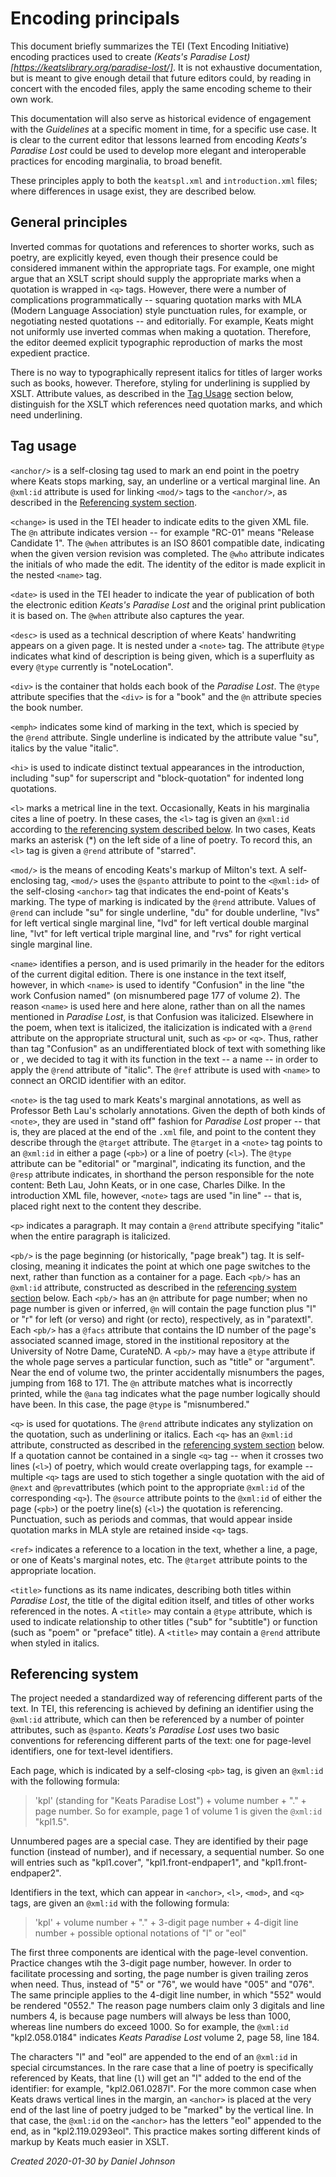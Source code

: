 # Encoding principals

This document briefly summarizes the TEI (Text Encoding Initiative) encoding practices used to create *(Keats's Paradise Lost)[https://keatslibrary.org/paradise-lost/]*. It is not exhaustive documentation, but is meant to give enough detail that future editors could, by reading in concert with the encoded files, apply the same encoding scheme to their own work. 

This documentation will also serve as historical evidence of engagement with the *Guidelines* at a specific moment in time, for a specific use case. It is clear to the current editor that lessons learned from encoding *Keats's Paradise Lost* could be used to develop more elegant and interoperable practices for encoding marginalia, to broad benefit.

These principles apply to both the `keatspl.xml` and `introduction.xml` files; where differences in usage exist, they are described below.

## General principles

Inverted commas for quotations and references to shorter works, such as poetry, are explicitly keyed, even though their presence could be considered immanent within the appropriate tags. For example, one might argue that an XSLT script should supply the appropriate marks when a quotation is wrapped in `<q>` tags. However, there were a number of complications programmatically -- squaring quotation marks with MLA (Modern Language Association) style punctuation rules, for example, or negotiating nested quotations -- and editorially. For example, Keats might not uniformly use inverted commas when making a quotation. Therefore, the editor deemed explicit typographic reproduction of marks the most expedient practice. 

There is no way to typographically represent italics for titles of larger works such as books, however. Therefore, styling for underlining is supplied by XSLT. Attribute values, as described in the [Tag Usage](#tag-usage) section below, distinguish for the XSLT which references need quotation marks, and which need underlining. 

## Tag usage

`<anchor/>` is a self-closing tag used to mark an end point in the poetry where Keats stops marking, say, an underline or a vertical marginal line. An `@xml:id` attribute is used for linking `<mod/>` tags to the `<anchor/>`, as described in the [Referencing system section](#referencing-system).

`<change>` is used in the TEI header to indicate edits to the given XML file. The `@n` attribute indicates version -- for example "RC-01" means "Release Candidate 1". The `@when` attributes is an ISO 8601 compatible date, indicating when the given version revision was completed. The `@who` attribute indicates the initials of who made the edit. The identity of the editor is made explicit in the nested `<name>` tag.

`<date>` is used in the TEI header to indicate the year of publication of both the electronic edition *Keats's Paradise Lost* and the original print publication it is based on. The `@when` attribute also captures the year.

`<desc>` is used as a technical description of where Keats' handwriting appears on a given page. It is nested under a `<note>` tag. The attribute `@type` indicates what kind of description is being given, which is a superfluity as every `@type` currently is "noteLocation".

`<div>` is the container that holds each book of the *Paradise Lost*. The `@type` attribute specifies that the `<div>` is for a "book" and the `@n` attribute species the book number.

`<emph>` indicates some kind of marking in the text, which is specied by the `@rend` attribute. Single underline is indicated by the attribute value "su", italics by the value "italic".

`<hi>` is used to indicate distinct textual appearances in the introduction, including "sup" for superscript and "block-quotation" for indented long quotations.

`<l>` marks a metrical line in the text. Occasionally, Keats in his marginalia cites a line of poetry. In these cases, the `<l>` tag is given an `@xml:id` according to [the referencing system described below](#referencing_system). In two cases, Keats marks an asterisk (*) on the left side of a line of poetry. To record this, an `<l>` tag is given a `@rend` attribute of "starred".

`<mod/>` is the means of encoding Keats's markup of Milton's text. A self-enclosing tag, `<mod/>` uses the `@spanto` attribute to point to the `<@xml:id>` of the self-closing `<anchor>` tag that indicates the end-point of Keats's marking. The type of marking is indicated by the `@rend` attribute. Values of `@rend` can include "su" for single underline, "du" for double underline, "lvs" for left vertical single marginal line, "lvd" for left vertical double marginal line, "lvt" for left vertical triple marginal line, and "rvs" for right vertical single marginal line.

`<name>` identifies a person, and is used primarily in the header for the editors of the current digital edition. There is one instance in the text itself, however, in which `<name>` is used to identify "Confusion" in the line "the work Confusion named" (on misnumbered page 177 of volume 2). The reason `<name>` is used here and here alone, rather than on all the names mentioned in *Paradise Lost*, is that Confusion was italicized. Elsewhere in the poem, when text is italicized, the italicization is indicated with a `@rend` attribute on the appropriate structural unit, such as `<p>` or `<q>`. Thus, rather than tag "Confusion" as an undifferentiated block of text with something like <ab> or <emph>, we decided to tag it with its function in the text -- a name -- in order to apply the `@rend` attribute of "italic". The `@ref` attribute is used with `<name>` to connect an ORCID identifier with an editor.

`<note>` is the tag used to mark Keats's marginal annotations, as well as Professor Beth Lau's scholarly annotations. Given the depth of both kinds of `<note>`, they are used in "stand off" fashion for *Paradise Lost* proper -- that is, they are placed at the end of the `.xml` file, and point to the content they describe through the `@target` attribute. The `@target` in a `<note>` tag points to an `@xml:id` in either a page (`<pb>`) or a line of poetry (`<l>`). The `@type` attribute can be "editorial" or "marginal", indicating its function, and the `@resp` attribute indicates, in shorthand the person responsible for the note content: Beth Lau, John Keats, or in one case, Charles Dilke. In the introduction XML file, however, `<note>` tags are used "in line" -- that is, placed right next to the content they describe. 

`<p>` indicates a paragraph. It may contain a `@rend` attribute specifying "italic" when the entire paragraph is italicized.

`<pb/>` is the page beginning (or historically, "page break") tag. It is self-closing, meaning it indicates the point at which one page switches to the next, rather than function as a container for a page. Each `<pb/>` has an `@xml:id` attribute, constructed as described in the [referencing system section](#referencing-system) below. Each `<pb/>` has an `@n` attribute for page number; when no page number is given or inferred, `@n` will contain the page function plus "l" or "r" for left (or verso) and right (or recto), respectively, as in "paratextl". Each `<pb/>` has a `@facs` attribute that contains the ID number of the page's associated scanned image, stored in the institional repository at the University of Notre Dame, CurateND. A `<pb/>` may have a `@type` attribute if the whole page serves a particular function, such as "title" or "argument". Near the end of volume two, the printer accidentally misnumbers the pages, jumping from 168 to 171. The `@n` attribute matches what is incorrectly printed, while the `@ana` tag indicates what the page number logically should have been. In this case, the page `@type` is "misnumbered."

`<q>` is used for quotations. The `@rend` attribute indicates any stylization on the quotation, such as underlining or italics. Each `<q>` has an `@xml:id` attribute, constructed as described in the [referencing system section](#referencing-system) below. If a quotation cannot be contained in a single `<q>` tag -- when it crosses two lines (`<l>`) of poetry, which would create overlapping tags, for example -- multiple `<q>` tags are used to stich together a single quotation with the aid of `@next` and `@prev`attributes (which point to the appropriate `@xml:id` of the corresponding `<q>`). The `@source` attribute points to the `@xml:id` of either the page (`<pb>`) or the poetry line(s) (`<l>`) the quotation is referencing. Punctuation, such as periods and commas, that would appear inside quotation marks in MLA style are retained inside `<q>` tags.

`<ref>` indicates a reference to a location in the text, whether a line, a page, or one of Keats's marginal notes, etc. The `@target` attribute points to the appropriate location.

`<title>` functions as its name indicates, describing both titles within *Paradise Lost*, the title of the digital edition itself, and titles of other works referenced in the notes. A `<title>` may contain a `@type` attribute, which is used to indicate relationship to other titles ("sub" for "subtitle") or function (such as "poem" or "preface" title). A `<title>` may contain a `@rend` attribute when styled in italics.

## Referencing system

The project needed a standardized way of referencing different parts of the text. In TEI, this referencing is achieved by defining an identifier using the `@xml:id` attribute, which can then be referenced by a number of pointer attributes, such as `@spanto`. *Keats's Paradise Lost* uses two basic conventions for referencing different parts of the text: one for page-level identifiers, one for text-level identifiers. 

Each page, which is indicated by a self-closing `<pb>` tag, is given an `@xml:id` with the following formula:

> 'kpl' (standing for "Keats Paradise Lost") + volume number + "." + page number. So for example, page 1 of volume 1 is given the `@xml:id` "kpl1.5". 

Unnumbered pages are a special case. They are identified by their page function (instead of number), and if necessary, a sequential number. So one will entries such as "kpl1.cover", "kpl1.front-endpaper1", and "kpl1.front-endpaper2".

Identifiers in the text, which can appear in `<anchor>`, `<l>`, `<mod>`, and `<q>` tags, are given an `@xml:id` with the following formula: 

>'kpl' + volume number + "." + 3-digit page number + 4-digit line number + possible optional notations of "l" or "eol"

The first three components are identical with the page-level convention. Practice changes wtih the 3-digit page number, however. In order to facilitate processing and sorting, the page number is given trailing zeros when need. Thus, instead of "5" or "76", we would have "005" and "076". The same principle applies to the 4-digit line number, in which "552" would be rendered "0552." The reason page numbers claim only 3 digitals and line numbers 4, is because page numbers will always be less than 1000, whereas line numbers do exceed 1000. So for example, the `@xml:id` "kpl2.058.0184" indicates *Keats Paradise Lost* volume 2, page 58, line 184. 

The characters "l" and "eol" are appended to the end of an `@xml:id` in special circumstances. In the rare case that a line of poetry is specifically referenced by Keats, that line (`l`) will get an "l" added to the end of the identifier: for example, "kpl2.061.0287l". For the more common case when Keats draws vertical lines in the margin, an `<anchor>` is placed at the very end of the last line of poetry judged to be "marked" by the vertical line. In that case, the `@xml:id` on the `<anchor>` has the letters "eol" appended to the end, as in "kpl2.119.0293eol". This practice makes sorting different kinds of markup by Keats much easier in XSLT.

*Created 2020-01-30 by Daniel Johnson*